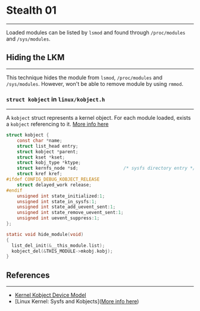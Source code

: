 # Stealth 01
---

Loaded modules can be listed by `lsmod` and found through `/proc/modules` and `/sys/modules`.

## Hiding the LKM
--- 
This technique hides the module from `lsmod`, `/proc/modules` and `/sys/modules`. However, won't be able to remove module by using `rmmod`.

### `struct kobject` in `linux/kobject.h`
---
A `kobject` struct represents a kernel object. For each module loaded, exists a `kobject` referencing to it. [More info here](https://www.win.tue.nl/~aeb/linux/lk/lk-13.html)

```c
struct kobject {
	const char *name;
	struct list_head entry;
	struct kobject *parent;
	struct kset *kset;
	struct kobj_type *ktype;
	struct kernfs_node *sd;                 /* sysfs directory entry */
	struct kref	kref;
#ifdef CONFIG_DEBUG_KOBJECT_RELEASE
	struct delayed_work	release;
#endif
	unsigned int state_initialized:1;
	unsigned int state_in_sysfs:1;
	unsigned int state_add_uevent_sent:1;
	unsigned int state_remove_uevent_sent:1;
	unsigned int uevent_suppress:1;
};
```

```c
static void hide_module(void)
{
  list_del_init(&__this_module.list);
  kobject_del(&THIS_MODULE->mkobj.kobj);
}
```





## References
---
- [Kernel Kobject Device Model](https://medium.com/powerof2/the-kernel-kobject-device-model-explained-89d02350fa03)
- [Linux Kernel: Sysfs and Kobjects]([More info here](https://www.win.tue.nl/~aeb/linux/lk/lk-13.html))
